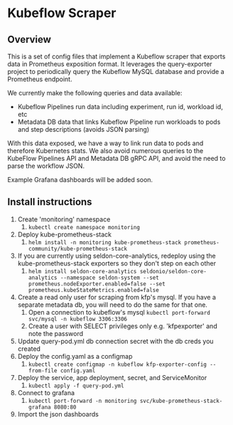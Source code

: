 # Kubeflow Scraper

## Overview

This is a set of config files that implement a Kubeflow scraper that exports data in Prometheus exposition format. It leverages the query-exporter project to periodically query the Kubeflow MySQL database and provide a Prometheus endpoint.

We currently make the following queries and data available:

- Kubeflow Pipelines run data including experiment, run id, workload id, etc
- Metadata DB data that links Kubeflow Pipeline run workloads to pods and step descriptions (avoids JSON parsing)

With this data exposed, we have a way to link run data to pods and therefore Kubernetes stats. We also avoid numerous queries to the KubeFlow Pipelines API and Metadata DB gRPC API, and avoid the need to parse the workflow JSON.

Example Grafana dashboards will be added soon.

## Install instructions

1. Create 'monitoring' namespace
   1. `kubectl create namespace monitoring`
2. Deploy kube-prometheus-stack
   1. `helm install -n monitoring kube-prometheus-stack prometheus-community/kube-prometheus-stack`
3. If you are currently using seldon-core-analytics, redeploy using the kube-prometheus-stack exporters so they don't step on each other
   1. `helm install seldon-core-analytics seldonio/seldon-core-analytics --namespace seldon-system --set prometheus.nodeExporter.enabled=false --set prometheus.kubeStateMetrics.enabled=false`
4. Create a read only user for scraping from kfp's mysql. If you have a separate metadata db, you will need to do the same for that one.
   1. Open a connection to kubeflow's mysql `kubectl port-forward svc/mysql -n kubeflow 3306:3306`
   2. Create a user with SELECT privileges only e.g. 'kfpexporter' and note the password
5. Update query-pod.yml db connection secret with the db creds you created
6. Deploy the config.yaml as a configmap
   1. `kubectl create configmap -n kubeflow kfp-exporter-config --from-file config.yaml`
7. Deploy the service, app deployment, secret, and ServiceMonitor
   1. `kubectl apply -f query-pod.yml`
8. Connect to grafana
   1. `kubectl port-forward -n monitoring svc/kube-prometheus-stack-grafana 8080:80`
9. Import the json dashboards
